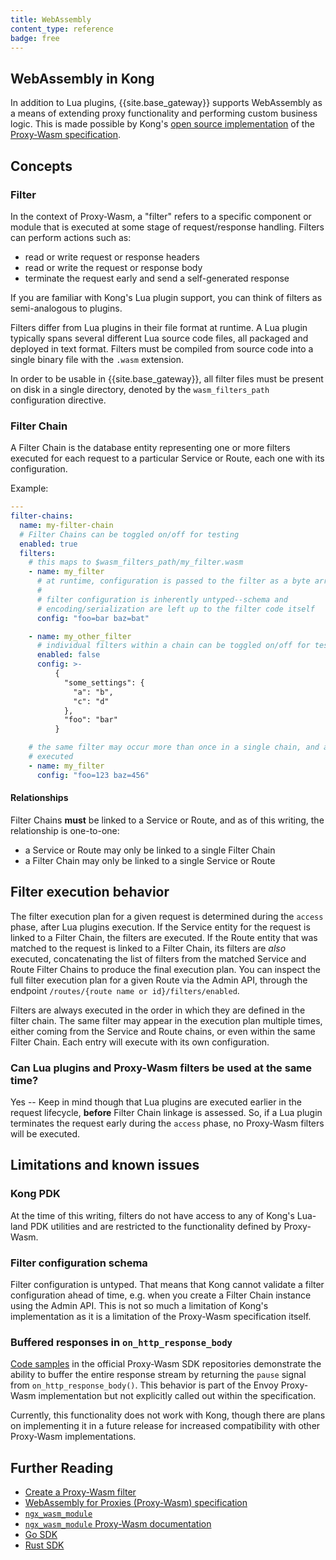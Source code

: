 ```yaml
---
title: WebAssembly
content_type: reference
badge: free
---
```


## WebAssembly in Kong

In addition to Lua plugins, {{site.base_gateway}} supports WebAssembly as a
means of extending proxy functionality and performing custom business logic.
This is made possible by Kong's [open source implementation](https://github.com/Kong/ngx_wasm_module) of
the [Proxy-Wasm specification](https://github.com/proxy-wasm/spec).

## Concepts

### Filter

In the context of Proxy-Wasm, a "filter" refers to a specific component or
module that is executed at some stage of request/response handling. Filters can
perform actions such as:

* read or write request or response headers
* read or write the request or response body
* terminate the request early and send a self-generated response

If you are familiar with Kong's Lua plugin support, you can think of filters
as semi-analogous to plugins.

Filters differ from Lua plugins in their file format at runtime. A Lua plugin
typically spans several different Lua source code files, all packaged and
deployed in text format. Filters must be compiled from source code
into a single binary file with the `.wasm` extension.

In order to be usable in {{site.base_gateway}}, all filter files must be present
on disk in a single directory, denoted by the `wasm_filters_path` configuration
directive.

### Filter Chain

A Filter Chain is the database entity representing one or more filters executed
for each request to a particular Service or Route, each one with its
configuration.

Example:

```yaml
---
filter-chains:
  name: my-filter-chain
  # Filter Chains can be toggled on/off for testing
  enabled: true
  filters:
    # this maps to $wasm_filters_path/my_filter.wasm
    - name: my_filter
      # at runtime, configuration is passed to the filter as a byte array
      #
      # filter configuration is inherently untyped--schema and
      # encoding/serialization are left up to the filter code itself
      config: "foo=bar baz=bat"

    - name: my_other_filter
      # individual filters within a chain can be toggled on/off for testing
      enabled: false
      config: >-
          {
            "some_settings": {
              "a": "b",
              "c": "d"
            },
            "foo": "bar"
          }

    # the same filter may occur more than once in a single chain, and all   entries will be
    # executed
    - name: my_filter
      config: "foo=123 baz=456"
```


#### Relationships

Filter Chains **must** be linked to a Service or Route, and as of this writing,
the relationship is one-to-one:

* a Service or Route may only be linked to a single Filter Chain
* a Filter Chain may only be linked to a single Service or Route

## Filter execution behavior

The filter execution plan for a given request is determined during the `access`
phase, after Lua plugins execution. If the Service entity for the request
is linked to a Filter Chain, the filters are executed. If the Route entity that
was matched to the request is linked to a Filter Chain, its filters are _also_
executed, concatenating the list of filters from the matched Service and Route Filter Chains to produce the final execution plan. You can inspect the full filter execution plan for a given Route via the Admin API, through the endpoint `/routes/{route name or id}/filters/enabled`.

Filters are always executed in the order in which they are defined in the filter
chain. The same filter may appear in the execution plan multiple times, either coming from the Service and Route chains, or even within the same Filter Chain. Each entry will execute with its own configuration.

### Can Lua plugins and Proxy-Wasm filters be used at the same time?

Yes -- Keep in mind though that Lua plugins are executed earlier in the request
lifecycle, **before** Filter Chain linkage is assessed. So, if a Lua plugin
terminates the request early during the `access` phase, no Proxy-Wasm filters will
be executed.

## Limitations and known issues

### Kong PDK

At the time of this writing, filters do not have access to any of Kong's
Lua-land PDK utilities and are restricted to the functionality defined by
Proxy-Wasm.

### Filter configuration schema

Filter configuration is untyped. That means that Kong
cannot validate a filter configuration ahead of time, e.g. when you create a
Filter Chain instance using the Admin API. This is not so much a limitation of
Kong's implementation as it is a limitation of the Proxy-Wasm
specification itself.

### Buffered responses in `on_http_response_body`

[Code samples](https://github.com/proxy-wasm/proxy-wasm-rust-sdk/blob/v0.2.1/examples/http_body/src/lib.rs#L52-L56) in the official Proxy-Wasm SDK
repositories demonstrate the ability to buffer the entire response stream by
returning the `pause` signal from `on_http_response_body()`. This behavior is
part of the Envoy Proxy-Wasm implementation but not explicitly called out within
the specification.

Currently, this functionality does not work with Kong, though there are plans on
implementing it in a future release for increased compatibility with other
Proxy-Wasm implementations.

## Further Reading

* [Create a Proxy-Wasm filter](/gateway/latest/plugin-development/wasm)
* [WebAssembly for Proxies (Proxy-Wasm) specification](https://github.com/proxy-wasm/spec)
* [`ngx_wasm_module`](https://github.com/Kong/ngx_wasm_module)
* [`ngx_wasm_module` Proxy-Wasm documentation](https://github.com/Kong/ngx_wasm_module/blob/main/docs/PROXY_WASM.md)
* [Go SDK](https://github.com/tetratelabs/proxy-wasm-go-sdk/)
* [Rust SDK](https://github.com/proxy-wasm/proxy-wasm-rust-sdk/)
